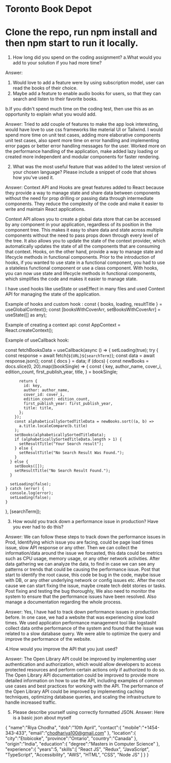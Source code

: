 # Toronto Book Depot

# Clone the repo, run npm install and then npm start to run it locally.

1.  How long did you spend on the coding assignment?
a.What would you add to your solution if you had more time?

Answer:
1) Would love to add a feature were by using subscription model, user can read the books of their choice. 
2) Maybe add a feature to enable audio books for users, so that they can search and listen to their favorite books.

b.If you didn't spend much time on the coding test, then use this as an opportunity to explain what you would add.

Answer: Tried to add couple of features to make the app look interesting, would have love to use css frameworks like material UI or Tailwind.
I would spend more time on unit test cases, adding more elaborative components unit test cases, also spent more time on error handling and implementing error pages or better error handling messages for the user. Worked more on the performance handling of the application, make added lazy loading or created more independent and modular components for faster rendering. 

2. What was the most useful feature that was added to the latest version of your chosen language? Please include a snippet of code that shows how you've used it.

Answer: Context API and Hooks are great features added to React because they provide a way to manage state and share data between components without the need for prop drilling or passing data through intermediate components. They reduce the complexity of the code and make it easier to write and maintain React applications.

Context API allows you to create a global data store that can be accessed by any component in your application, regardless of its position in the component tree.       This makes it easy to share data and state across multiple components without the need to pass props down through every level of the tree. It also allows you to       update the state of the context provider, which automatically updates the state of all the components that are consuming that context.
Hooks, on the other hand, provide a way to manage state and lifecycle methods in functional components. Prior to the introduction of hooks, if you wanted to use       state in a functional component, you had to use a stateless functional component or use a class component. With hooks, you can now use state and lifecycle methods in functional components, which simplifies the code and makes it easier to manage state.

I have used hooks like useState or useEffect in many files and used Context API for managing the state of the application.

Example of hooks and custom hook : 
  const { books, loading, resultTitle } = useGlobalContext();
  const [booksWithCoverArr, setBooksWithCoverArr] = useState([] as any);

Example of creating a context api:
    const AppContext = React.createContext();

Example of useCallback hook:

 const fetchBooksData = useCallback(async () => {
    setLoading(true);
    try {
      const response = await fetch(`${URL}${searchTerm}`);
      const data = await response.json();
      const { docs } = data;
      if (docs) {
        const newBooks = docs.slice(0, 20).map((bookSingle) => {
          const {
            key,
            author_name,
            cover_i,
            edition_count,
            first_publish_year,
            title,
          } = bookSingle;

          return {
            id: key,
            author: author_name,
            cover_id: cover_i,
            edition_count: edition_count,
            first_publish_year: first_publish_year,
            title: title,
          };
        });
        const alphabeticallySortedTitleData = newBooks.sort((a, b) =>
          a.title.localeCompare(b.title)
        );
        setBooks(alphabeticallySortedTitleData);
        if (alphabeticallySortedTitleData.length > 1) {
          setResultTitle("Your Search result");
        } else {
          setResultTitle("No Search Result Was Found.");
        }
      } else {
        setBooks([]);
        setResultTitle("No Search Result Found.");
      }

      setLoading(false);
    } catch (error) {
      console.log(error);
      setLoading(false);
    }
  }, [searchTerm]);

3. How would you track down a performance issue in production? Have you ever had to do this?

Answer: We can follow these steps to track down the performance issues in Prod, Identifying which issue you are facing, could be page load times issue, slow API response or any other. Then we can collect the information/data around the issue we forcasted, this data could be metrics such as CPU usage, memory usage, or any other network activities. After data gathering we can analyze the data, to find in case we can see any patterns or trends that could be causing the performance issue. Post that start to identify the root cause, this code be bug in the code, maybe issue with DB, or any other underlying network or config issues etc. After the root cause we can start fixing the issue, maybe create tech debt stories or tasks. Post fixing and testing the bug thoroughly, We also need to monitor the system to ensure that the performance issues have been resolved. Also manage a documentation regarding the whole process.

Answer: Yes, I have had to track down performance issues in production before. In one case, we had a website that was experiencing slow load times. We used applicaton performance management tool like logstasht collect data onthe performance of the system and found that the issue was related to a slow database query. We were able to optimize the query and improve the performance of the website.

4.How would you improve the API that you just used?

Answer: The Open Library API could be improved by implementing user authentication and authorization, which would allow developers to access protected resources and perform certain actions only if authorized to do so. The Open Library API documentation could be improved to provide more detailed information on how to use the API, including examples of common use cases and best practices for working with the API. The performance of the Open Library API could be improved by implementing caching techniques, optimizing database queries, and scaling the infrastructure to handle increased traffic.

5. Please describe yourself using correctly formatted JSON.
Answer: Here is a basic json about myself

{
    "name":"Riya Chodha",
    "dob":"10th April",
    "contact":{
        "mobile":"+1454-343-433",
        "email":"chodhariya100@gmail.com"
    },
    "location":{
        "city":"Etobicoke",
        "province":"Ontario",
        "country":"Canada"
    },
    "origin":"India",
    "education":{
        "degree":"Masters in Computer Science"
    },
    "experience":{
        "years":5,
        "skills":[
            "React JS",
            "Redux",
            "JavaScript",
            "TypeScript",
            "Accessibility",
            "AWS",
            "HTML",
            "CSS",
            "Node JS"
        ]
    }
}
